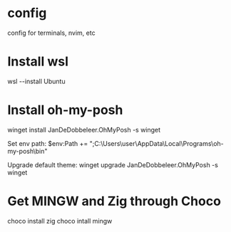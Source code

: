 # config
config for terminals, nvim, etc

# Install wsl
wsl --install Ubuntu

# Install oh-my-posh
winget install JanDeDobbeleer.OhMyPosh -s winget

Set env path:
$env:Path += ";C:\Users\user\AppData\Local\Programs\oh-my-posh\bin"

Upgrade default theme:
winget upgrade JanDeDobbeleer.OhMyPosh -s winget

# Get MINGW and Zig through Choco
choco install zig
choco intall mingw
